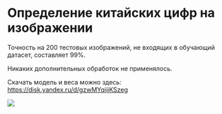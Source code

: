 # Определение китайских цифр на изображении

Точность на 200 тестовых изображений, не входящих в обучающий датасет, составляет 99%.

Никаких дополнительных обработок не применялось.

Скачать модель и веса можно здесь: https://disk.yandex.ru/d/gzwMYqiijKSzeg

<img src="https://i.imgur.com/LZCgbm2.png">
